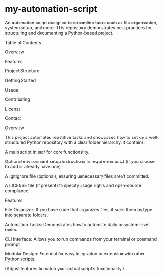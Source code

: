 # my-automation-script
An automation script designed to streamline tasks such as file organization, system setup, and more. This repository demonstrates best practices for structuring and documenting a Python-based project.


Table of Contents


Overview

Features

Project Structure

Getting Started

Usage

Contributing

License

Contact


Overview

This project automates repetitive tasks and showcases how to set up a well-structured Python repository with a clear folder hierarchy. It contains:

A main script in src/ for core functionality.

Optional environment setup instructions in requirements.txt (if you choose to add or already have one).

A .gitignore file (optional), ensuring unnecessary files aren’t committed.

A LICENSE file (if present) to specify usage rights and open-source compliance.


Features

File Organizer: If you have code that organizes files, it sorts them by type into separate folders.

Automation Tasks: Demonstrates how to automate daily or system-level tasks.

CLI Interface: Allows you to run commands from your terminal or command prompt.

Modular Design: Potential for easy integration or extension with other Python scripts.

(Adjust features to match your actual script’s functionality!)



